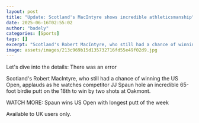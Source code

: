 ```yaml
---
layout: post
title: "Update: Scotland's MacIntyre shows incredible athleticsmanship"
date: 2025-06-16T02:55:02
author: "badely"
categories: [Sports]
tags: []
excerpt: "Scotland's Robert MacIntyre, who still had a chance of winning the US Open, applauds as he watches competitor JJ Spaun hole an incredible 65-foot bird"
image: assets/images/213c969b15d135732716fd55e49f02d9.jpg
---
```


Let's dive into the details: There was an error

Scotland's Robert MacIntyre, who still had a chance of winning the US Open, applauds as he watches competitor JJ Spaun hole an incredible 65-foot birdie putt on the 18th to win by two shots at Oakmont.

WATCH MORE: Spaun wins US Open with longest putt of the week

Available to UK users only.

